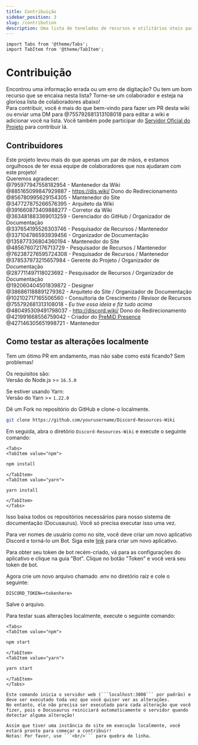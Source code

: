 ```yaml
---
title: Contribuição
sidebar_position: 3
slug: /contribution
description: Uma lista de toneladas de recursos e utilitários úteis para todos os tipos de usuários, desde iniciantes até usuários experientes.
---
```


```mdx-code-block
import Tabs from '@theme/Tabs';
import TabItem from '@theme/TabItem';
```

# Contribuição

Encontrou uma informação errada ou um erro de digitação? Ou tem um bom recurso que se encaixa nesta lista? Torne-se um colaborador e esteja na gloriosa lista de colaboradores abaixo!<br/>
Para contribuir, você é mais do que bem-vindo para fazer um PR desta wiki ou enviar uma DM para @755792681313108018 para editar a wiki e adicionar você na lista.
Você também pode participar do [Servidor Oficial do Projeto](https://discord.gg/yxbqz9pNxS) para contribuir lá.

## Contribuidores

Este projeto levou mais do que apenas um par de mãos, e estamos orgulhosos de ter essa equipe de colaboradores que nos ajudaram com este projeto!<br/>
Queremos agradecer:<br/>
@795977947558182954 - Mantenedor da Wiki <br/>
@885165099847929887 - <https://dis.wiki/> Dono do Redirecionamento <br/>
@856780995629154305 - Mantenedor do Site <br/>
@347727875266576395 - Arquiteto da Wiki <br/>
@391660873409888277 - Corretor da Wiki<br/>
@363481883369013259 - Gerenciador do GitHub / Organizador de Documentação<br/>
@337654195526303746 - Pesquisador de Recursos / Mantenedor<br/>
@337104786593939456 - Organizador de Documentação<br/>
@135877336804360194 - Mantenedor do Site <br/>
@485676072176713729 - Pesquisador de Recursos / Mantenedor<br/>
@762387276595724308 - Pesquisador de Recursos / Mantenedor<br/>
@378537973215657984 - Gerente do Projeto / Organizador de Documentação<br/>
@287711497118023692 - Pesquisador de Recursos / Organizador de Documentação<br/>
@192060404501839872 - Designer<br/>
@386861188891279362 - Arquiteto do Site / Organizador de Documentação<br/>
@102102717165506560 - Consultoria de Crescimento / Revisor de Recursos<br/>
@755792681313108018 - *Eu tive essa ideia e fiz tudo acima*  <br/>
@480495309491798037 - <http://discord.wiki/> Dono do Redirecionamento <br/>
@421991668556759042 - Criador do [PreMiD Presence](https://premid.app/store/presences/Discord%20Resources)
@427146305651998721 - Mantenedor

## Como testar as alterações localmente

Tem um ótimo PR em andamento, mas não sabe como está ficando? Sem problemas!<br/>

Os requisitos são:<br/>
Versão do Node.js >= ```16.5.0```<br/>

Se estiver usando Yarn:<br/>
Versão do Yarn >= ```1.22.0```

Dê um Fork no repositório do GitHub e clone-o localmente.

```bash
git clone https://github.com/yourusername/Discord-Resources-Wiki
```

Em seguida, abra o diretório `Discord-Resources-Wiki` e execute o seguinte comando:
  
```mdx-code-block
<Tabs>
<TabItem value="npm">
```

```bash
npm install
```

```mdx-code-block
</TabItem>
<TabItem value="yarn">
```

```bash
yarn install
```

```mdx-code-block
</TabItem>
</Tabs>
```

Isso baixa todos os repositórios necessários para nosso sistema de documentação (Docusaurus). Você só precisa executar isso uma vez.

Para ver nomes de usuário como no site, você deve criar um novo aplicativo Discord e torná-lo um Bot.
Siga este [link](https://github.com/reactiflux/discord-irc/wiki/Creating-a-discord-bot-&-getting-a-token) para criar um novo aplicativo.

Para obter seu token de bot recém-criado, vá para as configurações do aplicativo e clique na guia "Bot".
Clique no botão "Token" e você verá seu token de bot.

Agora crie um novo arquivo chamado .env no diretório raiz e cole o seguinte:

```env
DISCORD_TOKEN=<tokenhere>
```

Salve o arquivo.

Para testar suas alterações localmente, execute o seguinte comando:

```mdx-code-block
<Tabs>
<TabItem value="npm">
```

```bash
npm start
```

```mdx-code-block
</TabItem>
<TabItem value="yarn">
```

```bash
yarn start
```

```mdx-code-block
</TabItem>
</Tabs>

Este comando inicia o servidor web (```localhost:3000``` por padrão) e deve ser executado toda vez que você quiser ver as alterações.
No entanto, ele não precisa ser executado para cada alteração que você fizer, pois o Docusaurus reiniciará automaticamente o servidor quando detectar alguma alteração!

Assim que tiver uma instância do site em execução localmente, você estará pronto para começar a contribuir!
Notas: Por favor, use ```<br/>``` para quebra de linha.
